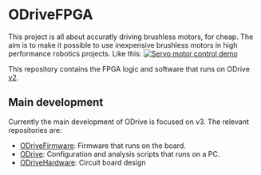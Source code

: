# ODriveFPGA
This project is all about accuratly driving brushless motors, for cheap. The aim is to make it possible to use inexpensive brushless motors in high performance robotics projects.
Like this:
[![Servo motor control demo](https://j.gifs.com/lYx7k6.gif)](https://www.youtube.com/watch?v=WT4E5nb3KtY)

This repository contains the FPGA logic and software that runs on ODrive [v2](https://github.com/madcowswe/ODriveHardware/tree/master/v2).

## Main development
Currently the main development of ODrive is focused on v3. The relevant repositories are:
* [ODriveFirmware](https://github.com/madcowswe/ODriveFirmware): Firmware that runs on the board.
* [ODrive](https://github.com/madcowswe/ODrive): Configuration and analysis scripts that runs on a PC.
* [ODriveHardware](https://github.com/madcowswe/ODriveHardware): Circuit board design
